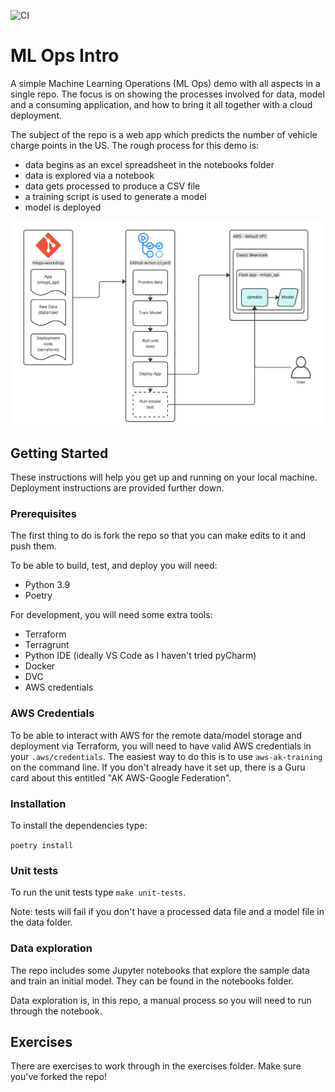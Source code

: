 ![CI](https://github.com/armakuni/mlops-workshop/actions/workflows/ci.yml/badge.svg)

# ML Ops Intro

A simple Machine Learning Operations (ML Ops) demo with all aspects in a single repo. The focus is on showing the processes involved for data, model and a consuming application, and how to bring it all together with a cloud deployment.

The subject of the repo is a web app which predicts the number of vehicle charge points in the US. The rough process for this demo is:
- data begins as an excel spreadsheet in the notebooks folder
- data is explored via a notebook
- data gets processed to produce a CSV file
- a training script is used to generate a model
- model is deployed

![Schematic](images/schematic.jpg)

## Getting Started

These instructions will help you get up and running on your local machine. Deployment instructions are provided further down.

### Prerequisites

The first thing to do is fork the repo so that you can make edits to it and push them.

To be able to build, test, and deploy you will need:
- Python 3.9
- Poetry

For development, you will need some extra tools:
- Terraform
- Terragrunt
- Python IDE (ideally VS Code as I haven't tried pyCharm)
- Docker
- DVC
- AWS credentials

### AWS Credentials

To be able to interact with AWS for the remote data/model storage and deployment via Terraform, you will need to have valid AWS credentials in your `.aws/credentials`. The easiest way to do this is to use `aws-ak-training` on the command line. If you don't already have it set up, there is a Guru card about this entitled "AK AWS-Google Federation".

### Installation

To install the dependencies type:

`poetry install`

### Unit tests

To run the unit tests type `make unit-tests`.

Note: tests will fail if you don't have a processed data file and a model file in the data folder.

### Data exploration

The repo includes some Jupyter notebooks that explore the sample data and train an initial model. They can be found in the notebooks folder.

Data exploration is, in this repo, a manual process so you will need to run through the notebook.

## Exercises

There are exercises to work through in the exercises folder. Make sure you've forked the repo!